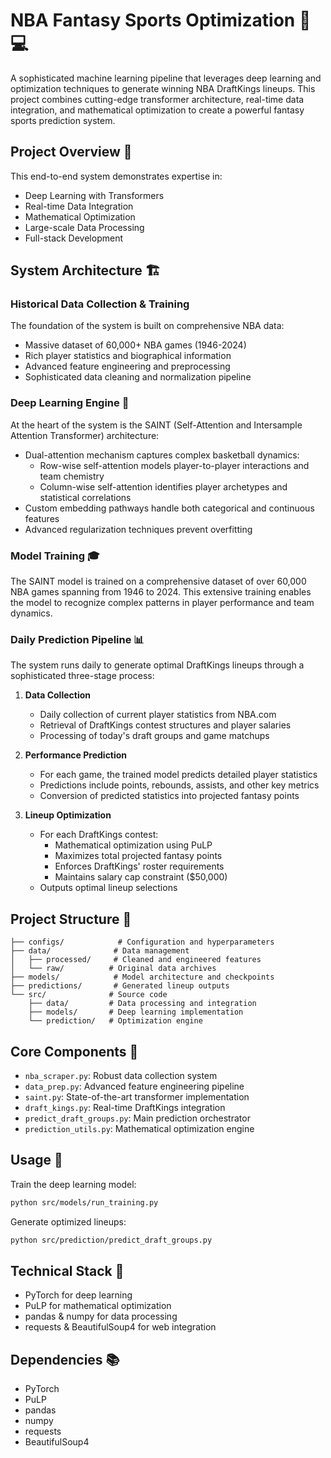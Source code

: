 # NBA Fantasy Sports Optimization 🏀 💻

A sophisticated machine learning pipeline that leverages deep learning and optimization techniques to generate winning NBA DraftKings lineups. This project combines cutting-edge transformer architecture, real-time data integration, and mathematical optimization to create a powerful fantasy sports prediction system.

## Project Overview 🎯

This end-to-end system demonstrates expertise in:
- Deep Learning with Transformers
- Real-time Data Integration
- Mathematical Optimization
- Large-scale Data Processing
- Full-stack Development

## System Architecture 🏗️

### Historical Data Collection & Training
The foundation of the system is built on comprehensive NBA data:
- Massive dataset of 60,000+ NBA games (1946-2024)
- Rich player statistics and biographical information
- Advanced feature engineering and preprocessing
- Sophisticated data cleaning and normalization pipeline

### Deep Learning Engine 🧠
At the heart of the system is the SAINT (Self-Attention and Intersample Attention Transformer) architecture:
- Dual-attention mechanism captures complex basketball dynamics:
  - Row-wise self-attention models player-to-player interactions and team chemistry
  - Column-wise self-attention identifies player archetypes and statistical correlations
- Custom embedding pathways handle both categorical and continuous features
- Advanced regularization techniques prevent overfitting

### Model Training 🎓
The SAINT model is trained on a comprehensive dataset of over 60,000 NBA games spanning from 1946 to 2024. This extensive training enables the model to recognize complex patterns in player performance and team dynamics.

### Daily Prediction Pipeline 📊
The system runs daily to generate optimal DraftKings lineups through a sophisticated three-stage process:

1. **Data Collection**
   - Daily collection of current player statistics from NBA.com
   - Retrieval of DraftKings contest structures and player salaries
   - Processing of today's draft groups and game matchups

2. **Performance Prediction**
   - For each game, the trained model predicts detailed player statistics
   - Predictions include points, rebounds, assists, and other key metrics
   - Conversion of predicted statistics into projected fantasy points

3. **Lineup Optimization**
   - For each DraftKings contest:
     - Mathematical optimization using PuLP
     - Maximizes total projected fantasy points
     - Enforces DraftKings' roster requirements
     - Maintains salary cap constraint ($50,000)
   - Outputs optimal lineup selections

## Project Structure 📁

```
├── configs/            # Configuration and hyperparameters
├── data/              # Data management
│   ├── processed/     # Cleaned and engineered features
│   └── raw/          # Original data archives
├── models/            # Model architecture and checkpoints
├── predictions/       # Generated lineup outputs
└── src/              # Source code
    ├── data/         # Data processing and integration
    ├── models/       # Deep learning implementation
    └── prediction/   # Optimization engine
```

## Core Components 🔧

- `nba_scraper.py`: Robust data collection system
- `data_prep.py`: Advanced feature engineering pipeline
- `saint.py`: State-of-the-art transformer implementation
- `draft_kings.py`: Real-time DraftKings integration
- `predict_draft_groups.py`: Main prediction orchestrator
- `prediction_utils.py`: Mathematical optimization engine

## Usage 🚀

Train the deep learning model:
```bash
python src/models/run_training.py
```

Generate optimized lineups:
```bash
python src/prediction/predict_draft_groups.py
```

## Technical Stack 💪

- PyTorch for deep learning
- PuLP for mathematical optimization
- pandas & numpy for data processing
- requests & BeautifulSoup4 for web integration

## Dependencies 📚

- PyTorch
- PuLP
- pandas
- numpy
- requests
- BeautifulSoup4